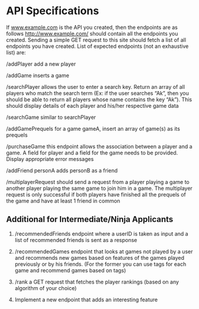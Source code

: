 # API Specifications

If www.example.com is the API you created, then the endpoints are as follows
http://www.example.com/ should contain all the endpoints you created. Sending a simple GET request to
this site should fetch a list of all endpoints you have created. List of expected endpoints (not an exhaustive
list) are:

/addPlayer add a new player

/addGame inserts a game

/searchPlayer allows the user to enter a search key. Return an array of all players who match the search
term (Ex: if the user searches “Ak”, then you should be able to return all players whose name contains the
key “Ak”). This should display details of each player and his/her respective game data

/searchGame similar to searchPlayer

/addGamePrequels for a game gameA, insert an array of game(s) as its prequels

/purchaseGame this endpoint allows the association between a player and a game. A field for player and
a field for the game needs to be provided. Display appropriate error messages

/addFriend personA adds personB as a friend

/multiplayerRequest should send a request from a player playing a game to another player playing
the same game to join him in a game. The multiplayer request is only successful if both players have
finished all the prequels of the game and have at least 1 friend in common

## Additional for Intermediate/Ninja Applicants


1. /recommendedFriends endpoint where a userID is taken as input and a list of recommended friends
is sent as a response

2. /recommendedGames endpoint that looks at games not played by a user and recommends new
games based on features of the games played previously or by his friends. (For the former you can
use tags for each game and recommend games based on tags)

3. /rank a GET request that fetches the player rankings (based on any algorithm of your choice)

4. Implement a new endpoint that adds an interesting feature

